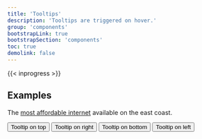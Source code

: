 ```yaml
---
title: 'Tooltips'
description: 'Tooltips are triggered on hover.'
group: 'components'
bootstrapLink: true
bootstrapSection: 'components'
toc: true
demolink: false
---
```


{{< inprogress >}}

## Examples

The <a href="#" data-toggle="tooltip" title="" data-original-title="Terms apply.">most affordable internet</a> available on the east coast.

<button type="button" class="btn btn-primary" data-toggle="tooltip" data-placement="top" title="Tooltip on top">
    Tooltip on top
</button>
<button type="button" class="btn btn-primary" data-toggle="tooltip" data-placement="right" title="Tooltip on right">
    Tooltip on right
</button>
<button type="button" class="btn btn-primary" data-toggle="tooltip" data-placement="bottom" title="Tooltip on bottom">
    Tooltip on bottom
</button>
<button type="button" class="btn btn-primary" data-toggle="tooltip" data-placement="left" title="Tooltip on left">
    Tooltip on left
</button>
